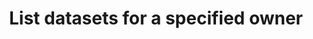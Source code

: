---
title: List datasets for a specified owner
excerpt: >-
  List datasets that the currently authenticated user has access to, for the
  specified owner; when the dataset is open, private (but discoverable by the
  authenticated user) or the authenticated user is a contributor with discover
  visibility
api:
  file: data-world.json
  operationId: getDatasetsByOwner
hidden: false
---